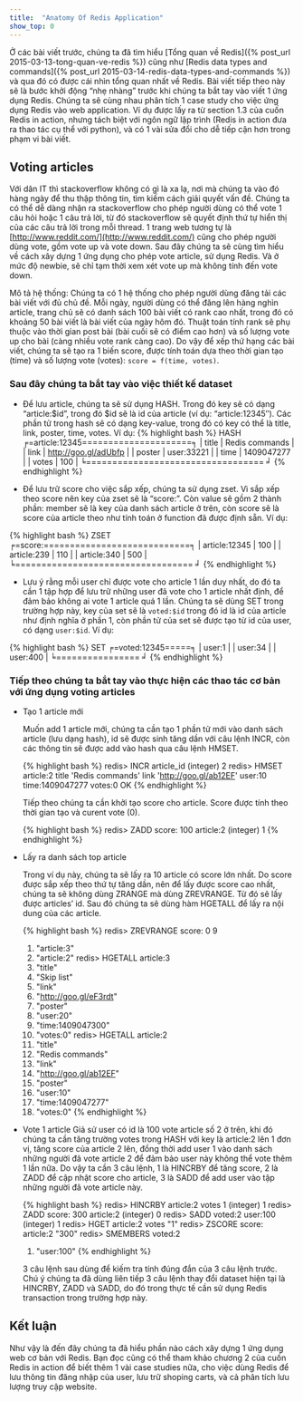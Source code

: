 ```yaml
---
title:  "Anatomy Of Redis Application"
show_top: 0
---
```


Ở các bài viết trước, chúng ta đã tìm hiểu [Tổng quan về Redis]({% post_url 2015-03-13-tong-quan-ve-redis %}) cũng như [Redis data types and commands]({% post_url 2015-03-14-redis-data-types-and-commands %}) và qua đó có được cái nhìn tổng quan nhất về Redis. Bài viết tiếp theo này sẽ là bước khởi động “nhẹ nhàng” trước khi chúng ta bắt tay vào viết 1 ứng dụng Redis. Chúng ta sẽ cùng nhau phân tích 1 case study cho việc ứng dụng Redis vào web application. Ví dụ được lấy ra từ section 1.3 của cuốn Redis in action, nhưng tách biệt với ngôn ngữ lập trình (Redis in action đưa ra thao tác cụ thể với python), và có 1 vài sửa đổi cho dễ tiếp cận hơn trong phạm vi bài viết.

## Voting articles

Với dân IT thì stackoverflow không có gì là xa lạ, nơi mà chúng ta vào đó hàng ngày để thu thập thông tin, tìm kiếm cách giải quyết vấn đề. Chúng ta có thể dễ dàng nhận ra stackoverflow cho phép người dùng có thể vote 1 câu hỏi hoặc 1 câu trả lời, từ đó stackoverflow sẽ quyết định thứ tự hiển thị của các câu trả lời trong mỗi thread. 1 trang web tương tự là [http://www.reddit.com/](http://www.reddit.com/) cũng cho phép người dùng vote, gồm vote up và vote down. Sau đây chúng ta sẽ cùng tìm hiểu về cách xây dựng 1 ứng dụng cho phép vote article, sử dụng Redis. Và ở mức độ newbie, sẽ chỉ tạm thời xem xét vote up mà không tính đến vote down.

Mô tả hệ thống: Chúng ta có 1 hệ thống cho phép người dùng đăng tải các bài viết với đủ chủ đề. Mỗi ngày, người dùng có thể đăng lên hàng nghìn article, trang chủ sẽ có danh sách 100 bài viết có rank cao nhất, trong đó có khoảng 50 bài viết là bài viết của ngày hôm đó. Thuật toán tính rank sẽ phụ thuộc vào thời gian post bài (bài cuối sẽ có điểm cao hơn) và số lượng vote up cho bài (càng nhiều vote rank càng cao). Do vậy để xếp thứ hạng các bài viết, chúng ta sẽ tạo ra 1 biến score, được tính toán dựa theo thời gian tạo (time) và số lượng vote (votes): ```score = f(time, votes)```.

### Sau đây chúng ta bắt tay vào việc thiết kế dataset

* Để lưu article, chúng ta sẽ sử dụng HASH. Trong đó key sẽ có dạng “article:$id”, trong đó $id sẽ là id của article (ví dụ: “article:12345″). Các phần tử trong hash sẽ có dạng key-value, trong đó có key có thể là title, link, poster, time, votes. Ví dụ:
{% highlight bash %}
  HASH
  ╒=article:12345=====================╕
  | title   |    Redis commands       |
  | link    |    http://goo.gl/adUbfp |
  | poster  |    user:33221           |
  | time    |    1409047277           |
  | votes   |    100                  |
  ╘================================== ╛
{% endhighlight %}

* Để lưu trữ score cho việc sắp xếp, chúng ta sử dụng zset. Vì sắp xếp theo score nên key của zset sẽ là “score:”. Còn value sẽ gồm 2 thành phần: member sẽ là key của danh sách article ở trên, còn score sẽ là score của article theo như tính toán ở function đã được định sẵn. Ví dụ:

{% highlight bash %}
  ZSET
  ╒=score:============================╕
  | article:12345   |    100          |
  | article:239     |    110          |
  | article:340     |    500          |
  ╘================================== ╛
{% endhighlight %}

* Lưu ý rằng mỗi user chỉ được vote cho article 1 lần duy nhất, do đó ta cần 1 tập hợp để lưu trữ những user đã vote cho 1 article nhất định, để đảm bảo không ai vote 1 article quá 1 lần. Chúng ta sẽ dùng SET trong trường hợp này, key của set sẽ là ```voted:$id``` trong đó id là id của article như định nghĩa ở phần 1, còn phần tử của set sẽ được tạo từ id của user, có dạng ```user:$id```. Ví dụ:

{% highlight bash %}
  SET
  ╒=voted:12345=====╕
  | user:1          |
  | user:34         |
  | user:400        |
  ╘================ ╛
{% endhighlight %}

### Tiếp theo chúng ta bắt tay vào thực hiện các thao tác cơ bản với ứng dụng voting articles

* Tạo 1 article mới

  Muốn add 1 article mới, chúng ta cần tạo 1 phần tử mới vào danh sách article (lưu dạng hash), id sẽ được sinh tăng dần với câu lệnh INCR, còn các thông tin sẽ được add vào hash qua câu lệnh HMSET.

  {% highlight bash %}
    redis> INCR article_id
    (integer) 2
    redis> HMSET article:2 title 'Redis commands' link 'http://goo.gl/ab12EF' user:10 time:1409047277 votes:0
    OK
  {% endhighlight %}


  Tiếp theo chúng ta cần khởi tạo score cho article. Score được tính theo thời gian tạo và curent vote (0).

  {% highlight bash %}
    redis> ZADD score: 100 article:2
    (integer) 1
  {% endhighlight %}

* Lấy ra danh sách top article

  Trong ví dụ này, chúng ta sẽ lấy ra 10 article có score lớn nhất. Do score được sắp xếp theo thứ tự tăng dần, nên để lấy được score cao nhất, chúng ta sẽ không dùng ZRANGE mà dùng ZREVRANGE. Từ đó sẽ lấy được articles’ id. Sau đó chúng ta sẽ dùng hàm HGETALL để lấy ra nội dung của các article.

  {% highlight bash %}
    redis> ZREVRANGE score: 0 9
    1) "article:3"
    2) "article:2"
    redis> HGETALL article:3
    1) "title"
    2) "Skip list"
    3) "link"
    4) "http://goo.gl/eF3rdt"
    5) "poster"
    6) "user:20"
    7) "time:1409047300"
    8) "votes:0"
    redis> HGETALL article:2
    1) "title"
    2) "Redis commands"
    3) "link"
    4) "http://goo.gl/ab12EF"
    5) "poster"
    6) "user:10"
    7) "time:1409047277"
    8) "votes:0"
  {% endhighlight %}

* Vote 1 article
  Giả sử user có id là 100 vote article số 2 ở trên, khi đó chúng ta cần tăng trường votes trong HASH với key là article:2 lên 1 đơn vị, tăng score của article 2 lên, đồng thời add user 1 vào danh sách những người đã vote article 2 để đảm bảo user này không thể vote thêm 1 lần nữa. Do vậy ta cần 3 câu lệnh, 1 là HINCRBY để tăng score, 2 là ZADD để cập nhật score cho article, 3 là SADD để add user vào tập những người đã vote article này.

  {% highlight bash %}
    redis> HINCRBY article:2 votes 1
    (integer) 1
    redis> ZADD score: 300 article:2
    (integer) 0
    redis> SADD voted:2 user:100
    (integer) 1
    redis> HGET article:2 votes
    "1"
    redis> ZSCORE score: article:2
    "300"
    redis> SMEMBERS voted:2
    1) "user:100"
  {% endhighlight %}

  3 câu lệnh sau dùng để kiếm tra tính đúng đắn của 3 câu lệnh trước. Chú ý chúng ta đã dùng liên tiếp 3 câu lệnh thay đổi dataset hiện tại là HINCRBY, ZADD và SADD, do đó trong thực tế cần sử dụng Redis transaction trong trường hợp này.

## Kết luận

Như vậy là đến đây chúng ta đã hiểu phần nào cách xây dựng 1 ứng dụng web cơ bản với Redis. Bạn đọc cũng có thể tham khảo chương 2 của cuốn Redis in action để biết thêm 1 vài case studies nữa, cho việc dùng Redis để lưu thông tin đăng nhập của user, lưu trữ shoping carts, và cả phân tích lưu lượng truy cập website.


